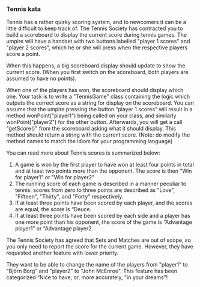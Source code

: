 ### Tennis kata ###

Tennis has a rather quirky scoring system, and to newcomers it can be a little difficult to keep track of. 
The Tennis Society has contracted you to build a scoreboard to display the current score during tennis games. 
The umpire will have a handset with two buttons labelled "player 1 scores" and "player 2 scores", which he or she will press when the respective players score a point. 

When this happens, a big scoreboard display should update to show the current score. (When you first switch on the scoreboard, both players are assumed to have no points). 

When one of the players has won, the scoreboard should display which one.
Your task is to write a "TennisGame" class containing the logic which outputs the correct score as a string for display on the scoreboard. 
You can assume that the umpire pressing the button “player 1 scores” will result in a method wonPoint("player1") being called on your class, and similarly wonPoint("player2") for the other button.
Afterwards, you will get a call "getScore()" from the scoreboard asking what it should display. 
This method should return a string with the current score. 
(Note: do modify the method names to match the idiom for your programming language)

You can read more about Tennis scores is summarized below:
1.	A game is won by the first player to have won at least four points in total and at least two points more than the opponent. The score is then "Win for player1" or "Win for player2"
2.	The running score of each game is described in a manner peculiar to tennis: scores from zero to three points are described as "Love", "Fifteen", "Thirty", and "Forty" respectively.
3.	If at least three points have been scored by each player, and the scores are equal, the score is “Deuce.
4.	If at least three points have been scored by each side and a player has one more point than his opponent, the score of the game is “Advantage player1” or “Advantage player2.

The Tennis Society has agreed that Sets and Matches are out of scope, so you only need to report the score for the current game. However, they have requested another feature with lower priority.

They want to be able to change the name of the players from "player1" to "Björn Borg" and "player2" to "John McEnroe". This feature has been categorized “Nice to have, or, more accurately, "in your dreams"!

